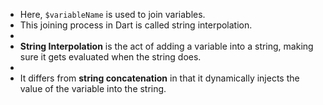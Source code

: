 
 * Here, `$variableName` is used to join variables.
 * This joining process in Dart is called string interpolation.
 * 
 * **String Interpolation** is the act of adding a variable into a string, making sure it gets evaluated when the string does.
 * 
 * It differs from **string concatenation** in that it dynamically injects the value of the variable into the string.

